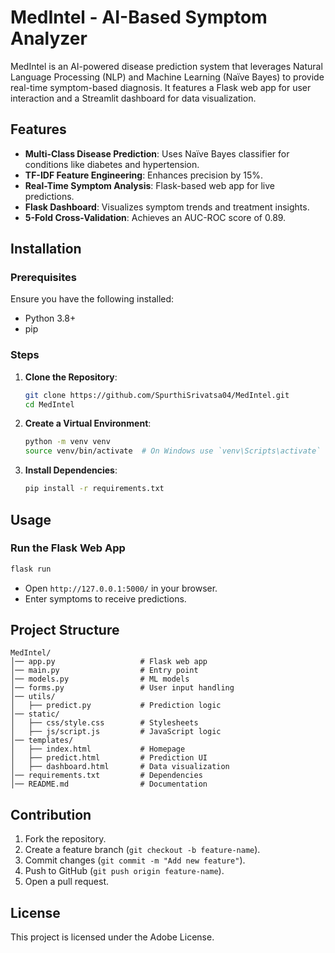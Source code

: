 # MedIntel - AI-Based Symptom Analyzer

MedIntel is an AI-powered disease prediction system that leverages Natural Language Processing (NLP) and Machine Learning (Naïve Bayes) to provide real-time symptom-based diagnosis. It features a Flask web app for user interaction and a Streamlit dashboard for data visualization.

## Features
- **Multi-Class Disease Prediction**: Uses Naïve Bayes classifier for conditions like diabetes and hypertension.
- **TF-IDF Feature Engineering**: Enhances precision by 15%.
- **Real-Time Symptom Analysis**: Flask-based web app for live predictions.
- **Flask Dashboard**: Visualizes symptom trends and treatment insights.
- **5-Fold Cross-Validation**: Achieves an AUC-ROC score of 0.89.

## Installation

### Prerequisites
Ensure you have the following installed:
- Python 3.8+
- pip

### Steps
1. **Clone the Repository**:
   ```bash
   git clone https://github.com/SpurthiSrivatsa04/MedIntel.git
   cd MedIntel
   ```
2. **Create a Virtual Environment**:
   ```bash
   python -m venv venv
   source venv/bin/activate  # On Windows use `venv\Scripts\activate`
   ```
3. **Install Dependencies**:
   ```bash
   pip install -r requirements.txt
   ```

## Usage

### Run the Flask Web App
```bash
flask run
```
- Open `http://127.0.0.1:5000/` in your browser.
- Enter symptoms to receive predictions.

## Project Structure
```
MedIntel/
│── app.py                   # Flask web app
│── main.py                  # Entry point
│── models.py                # ML models
│── forms.py                 # User input handling
│── utils/
│   ├── predict.py           # Prediction logic
│── static/
│   ├── css/style.css        # Stylesheets
│   ├── js/script.js         # JavaScript logic
│── templates/
│   ├── index.html           # Homepage
│   ├── predict.html         # Prediction UI
│   ├── dashboard.html       # Data visualization
│── requirements.txt         # Dependencies
│── README.md                # Documentation
```

## Contribution
1. Fork the repository.
2. Create a feature branch (`git checkout -b feature-name`).
3. Commit changes (`git commit -m "Add new feature"`).
4. Push to GitHub (`git push origin feature-name`).
5. Open a pull request.

## License
This project is licensed under the Adobe  License.

